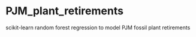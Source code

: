 # PJM_plant_retirements
scikit-learn random forest regression to model PJM fossil plant retirements
